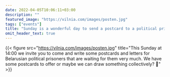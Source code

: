 ```yaml
---
date: 2022-04-05T10:06:11+03:00
description: ""
featured_image: "https://vilnia.com/images/posten.jpg"
tags: ["events"]
title: "Sunday is a wonderful day to send a postcard to a political prisoner."
omit_header_text: true
---
```

{{< figure src="https://vilnia.com/images/posten.jpg" title="This Sunday at 14:00 we invite you to come and write some postcards and letters for Belarusian political prisoners that are waiting for them very much. We have some postcards to offer or maybe we can draw something collectively? 💌" >}}